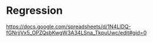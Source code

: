 # Regression
https://docs.google.com/spreadsheets/d/1N4LlDQ-fGNrjjVx5_OPZQsbKwgW3A34LSna_TkpuUwc/edit#gid=0
